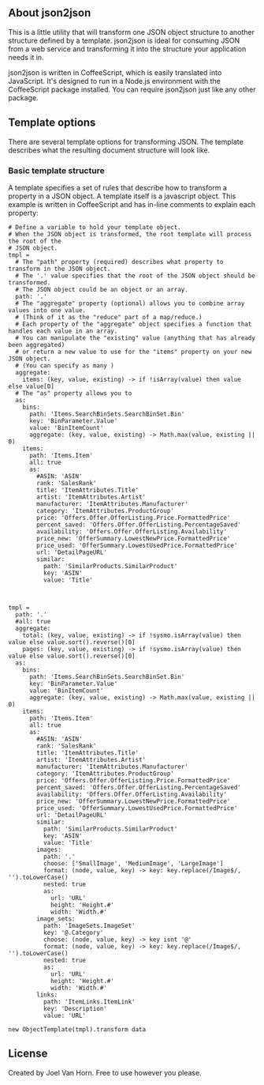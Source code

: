 
## About json2json

This is a little utility that will transform one JSON object structure to another structure defined by a template. 
json2json is ideal for consuming JSON from a web service and transforming it into the structure your application needs it in. 

json2json is written in CoffeeScript, which is easily translated into JavaScript. 
It's designed to run in a Node.js environment with the CoffeeScript package installed. 
You can require json2json just like any other package. 

## Template options

There are several template options for transforming JSON. 
The template describes what the resulting document structure will look like. 

### Basic template structure

A template specifies a set of rules that describe how to transform a property in a JSON object. 
A template itself is a javascript object. 
This example is written in CoffeeScript and has in-line comments to explain each property: 

    # Define a variable to hold your template object. 
    # When the JSON object is transformed, the root template will process the root of the 
    # JSON object. 
    tmpl = 
      # The "path" property (required) describes what property to transform in the JSON object. 
      # The '.' value specifies that the root of the JSON object should be transformed. 
      # The JSON object could be an object or an array. 
      path: '.'
      # The "aggregate" property (optional) allows you to combine array values into one value. 
      # (Think of it as the "reduce" part of a map/reduce.) 
      # Each property of the "aggregate" object specifies a function that handles each value in an array. 
      # You can manipulate the "existing" value (anything that has already been aggregated) 
      # or return a new value to use for the "items" property on your new JSON object. 
      # (You can specify as many )
      aggregate: 
      	items: (key, value, existing) -> if !isArray(value) then value else value[0]
      # The "as" property allows you to 
      as: 
        bins:  
          path: 'Items.SearchBinSets.SearchBinSet.Bin' 
          key: 'BinParameter.Value' 
          value: 'BinItemCount' 
          aggregate: (key, value, existing) -> Math.max(value, existing || 0) 
        items:  
          path: 'Items.Item' 
          all: true 
          as: 
            #ASIN: 'ASIN' 
            rank: 'SalesRank' 
            title: 'ItemAttributes.Title' 
            artist: 'ItemAttributes.Artist' 
            manufacturer: 'ItemAttributes.Manufacturer' 
            category: 'ItemAttributes.ProductGroup' 
            price: 'Offers.Offer.OfferListing.Price.FormattedPrice' 
            percent_saved: 'Offers.Offer.OfferListing.PercentageSaved' 
            availability: 'Offers.Offer.OfferListing.Availability' 
            price_new: 'OfferSummary.LowestNewPrice.FormattedPrice' 
            price_used: 'OfferSummary.LowestUsedPrice.FormattedPrice' 
            url: 'DetailPageURL' 
            similar: 
              path: 'SimilarProducts.SimilarProduct' 
              key: 'ASIN' 
              value: 'Title' 



    tmpl = 
      path: '.' 
      #all: true 
      aggregate:  
        total: (key, value, existing) -> if !sysmo.isArray(value) then value else value.sort().reverse()[0] 
        pages: (key, value, existing) -> if !sysmo.isArray(value) then value else value.sort().reverse()[0] 
      as: 
        bins:  
          path: 'Items.SearchBinSets.SearchBinSet.Bin' 
          key: 'BinParameter.Value' 
          value: 'BinItemCount' 
          aggregate: (key, value, existing) -> Math.max(value, existing || 0) 
        items:  
          path: 'Items.Item' 
          all: true 
          as: 
            #ASIN: 'ASIN' 
            rank: 'SalesRank' 
            title: 'ItemAttributes.Title' 
            artist: 'ItemAttributes.Artist' 
            manufacturer: 'ItemAttributes.Manufacturer' 
            category: 'ItemAttributes.ProductGroup' 
            price: 'Offers.Offer.OfferListing.Price.FormattedPrice' 
            percent_saved: 'Offers.Offer.OfferListing.PercentageSaved' 
            availability: 'Offers.Offer.OfferListing.Availability' 
            price_new: 'OfferSummary.LowestNewPrice.FormattedPrice' 
            price_used: 'OfferSummary.LowestUsedPrice.FormattedPrice' 
            url: 'DetailPageURL' 
            similar: 
              path: 'SimilarProducts.SimilarProduct' 
              key: 'ASIN' 
              value: 'Title' 
            images: 
              path: '.' 
              choose: ['SmallImage', 'MediumImage', 'LargeImage'] 
              format: (node, value, key) -> key: key.replace(/Image$/, '').toLowerCase() 
              nested: true 
              as: 
                url: 'URL' 
                height: 'Height.#'  
                width: 'Width.#' 
            image_sets: 
              path: 'ImageSets.ImageSet' 
              key: '@.Category' 
              choose: (node, value, key) -> key isnt '@' 
              format: (node, value, key) -> key: key.replace(/Image$/, '').toLowerCase() 
              nested: true 
              as: 
                url: 'URL' 
                height: 'Height.#' 
                width: 'Width.#' 
            links: 
              path: 'ItemLinks.ItemLink' 
              key: 'Description' 
              value: 'URL' 
    
    new ObjectTemplate(tmpl).transform data 

## License

Created by Joel Van Horn. Free to use however you please.